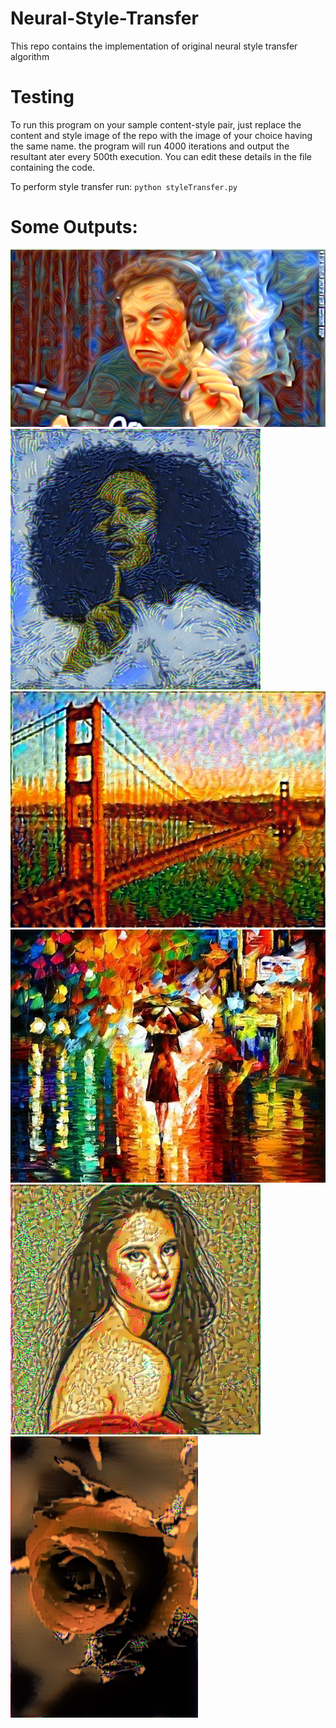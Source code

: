 # Neural-Style-Transfer
This repo contains the implementation of original neural style transfer algorithm

# Testing
To run this program on your sample content-style pair, just replace the content and style image of the repo with the image of your choice having the same name. the program will run 4000 iterations and output the resultant ater every 500th execution. You can edit these details in the file containing the code.

To perform style transfer run: `python styleTransfer.py`

# Some Outputs:
![](https://github.com/AyushExel/Neural-Style-Transfer/blob/master/outputs/Elon/500.png)
![](https://github.com/AyushExel/Neural-Style-Transfer/blob/master/outputs/ex4/300.png)
![](https://github.com/AyushExel/Neural-Style-Transfer/blob/master/outputs/ex5/100.png)
![](https://github.com/AyushExel/Neural-Style-Transfer/blob/master/outputs/ex5/1-style.jpg)
![](https://github.com/AyushExel/Neural-Style-Transfer/blob/master/outputs/ex6/100.png)
![](https://github.com/AyushExel/Neural-Style-Transfer/blob/master/outputs/dark-knight/output.png)

